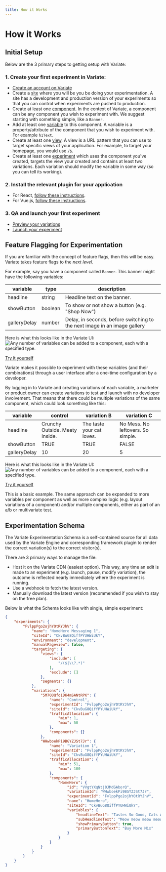 ```yaml
---
title: How it Works
---
```


# How it Works

## Initial Setup

Below are the 3 primary steps to getting setup with Variate: 

### 1. Create your first experiment in Variate:
- [Create an account on Variate](https://app.variate.ca/auth/register)
- Create a [site](/get-started/sites.html) where you will be you be doing your experimentation. A site has a development and production version of your experiments so that you can control when experiments are pushed to production. 
- Create at least one [component](/get-started/components.html). In the context of Variate, a component can be any component you wish to experiment with. We suggest starting with something simple, like a `Banner`.
- Add at least one [variable](/get-started/variables.html) to this component. A variable is a property/attribute of the component that you wish to experiment with. For example `h1Text`.
- Create at least one [view](/get-started/views.html). A view is a URL pattern that you can use to target specific views of your application. For example, to target your homepage, you would use `/$`. 
- Create at least one [experiment](/get-started/experiments.html) which uses the component you've created, targets the view your created and contains at least two variations. Each variation should modify the variable in some way (so you can tell its working).

### 2. Install the relevant plugin for your application
- For React, [follow these instructions](/react/). 
- For Vue.js, [follow these instructions](/vue/).

### 3. QA and launch your first experiment
- [Preview your variations](/get-started/preview-variations.html)
- [Launch your experiment](/get-started/launch-experiments.html)

## Feature Flagging for Experimentation

If you are familiar with the concept of feature flags, then this will be easy. Variate takes feature flags to the _next level_.

For example, say you have a component called `Banner`. This banner might have the following variables: 

variable|type|description|
--|--|--|
headline|string|Headline text on the banner.|
showButton|boolean|To show or not show a button (e.g. "Shop Now")|
galleryDelay|number|Delay, in seconds, before switching to the next image in an image gallery|

Here is what this looks like in the Variate UI: 
<img :src="$withBase('/images/feature-flagging-for-experimentation.jpg')" alt="Any number of variables can be added to a component, each with a specified type.">

[Try it yourself](https://app.variate.ca/auth/login)

Variate makes it possible to experiment with these  variables (and their combinations) through a user interface after a one-time configuration by a developer. 

By logging in to Variate and creating variations of each variable, a marketer or product owner can create variations to test and launch with no developer involvement. That means that there could be multiple variations of the same component, which could look something like this: 

variable | control | variation B | variation C
--|--|--|--
headline| Crunchy Outside. Meaty Inside. | The taste your cat loves. | No Mess. No leftovers. So simple. |
showButton| TRUE | TRUE | FALSE| 
galleryDelay| 10 | 20 | 5| 

Here is what this looks like in the Variate UI: 
<img :src="$withBase('/images/feature-flagging-for-experimentation-2.jpg')" alt="Any number of variables can be added to a component, each with a specified type.">

[Try it yourself](https://app.variate.ca/auth/login)


This is a basic example. The same approach can be expanded to more variables per component as well as more complex logic (e.g. layout variations of a component) and/or multiple components, either as part of an a/b or multivariate test. 

## Experimentation Schema

The Variate Experimentation Schema is a self-contained source for all data used by the Variate Engine and corresponding framework plugin to render the correct variation(s) to the correct visitor(s). 

There are 3 primary ways to manage the file:
- Host it on the Variate CDN (easiest option). This way, any time an edit is made to an experiment (e.g. launch, pause, modify variation), the outcome is reflected nearly immediately where the experiment is running.
- Use a webhook to fetch the latest version. 
- Manually download the latest version (recommended if you wish to stay on the free plan). 

Below is what the Schema looks like with single, simple experiment: 

```json
{
    "experiments": {
        "FvlppPgo2ojhYOtRYJhV": {
            "name": "HomeHero Messaging 1",
            "siteId": "CkvBuG8QiffPYUHWiUkY",
            "environment": "development",
            "manualPageview": false,
            "targeting": {
                "views": {
                    "include": [
                        "/($|\\?.*)"
                    ],
                    "exclude": []
                },
                "segments": {}
            },
            "variations": {
                "5M7OOQfo1DK4mSANtRPK": {
                    "name": "Control",
                    "experimentId": "FvlppPgo2ojhYOtRYJhV",
                    "siteId": "CkvBuG8QiffPYUHWiUkY",
                    "trafficAllocation": {
                        "min": 1,
                        "max": 50
                    },
                    "components": {}
                },
                "WHwboekPi9BGYZJSt7Jr": {
                    "name": "Variation 1",
                    "experimentId": "FvlppPgo2ojhYOtRYJhV",
                    "siteId": "CkvBuG8QiffPYUHWiUkY",
                    "trafficAllocation": {
                        "min": 51,
                        "max": 100
                    },
                    "components": {
                        "HomeHero": {
                            "id": "VVgtYXqNtj0JMdGAborQ",
                            "variationId": "WHwboekPi9BGYZJSt7Jr",
                            "experimentId": "FvlppPgo2ojhYOtRYJhV",
                            "name": "HomeHero",
                            "siteId": "CkvBuG8QiffPYUHWiUkY",
                            "variables": {
                                "headlineText": "Tastes So Good, Cats Ask for It by Name",
                                "subHeadlineText": "Meow meow meow meow",
                                "showPrimaryButton": true,
                                "primaryButtonText": "Buy More Mix"
                            }
                        }
                    }
                }
            }
        }
    }
}
```
